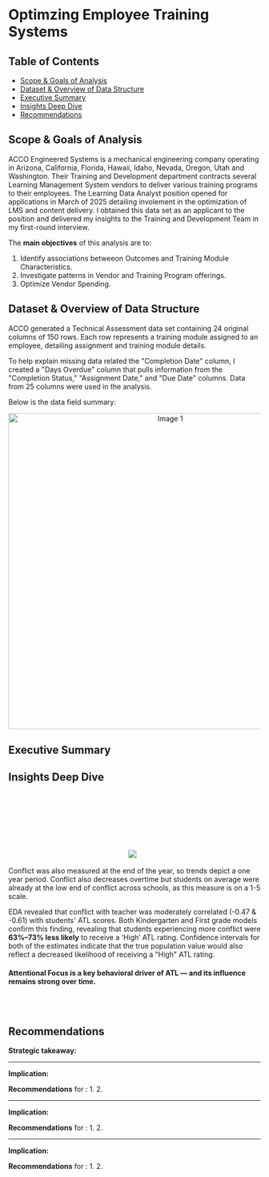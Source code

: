 # Optimzing Employee Training Systems

## Table of Contents

- [Scope & Goals of Analysis](#scope-&-goalsof-analysis)
- [Dataset & Overview of Data Structure](#dataset--overview-of-data-structure)
- [Executive Summary](#executive-summary)
- [Insights Deep Dive](#insights-deep-dive)
- [Recommendations](#recommendations)
  

## Scope & Goals of Analysis

ACCO Engineered Systems is a mechanical engineering company operating in Arizona, California, Florida, Hawaii, Idaho, Nevada, Oregon, Utah and Washington. Their Training and Development department contracts several Learning Management System vendors to deliver various training programs to their employees. The Learning Data Analyst position opened for applications in March of 2025 detailing involement in the optimization of LMS and content delivery. I obtained this data set as an applicant to the position and delivered my insights to the Training and Development Team in my first-round interview. 

The **main objectives** of this analysis are to:
1. Identify associations betweeon Outcomes and Training Module Characteristics.
2. Investigate patterns in Vendor and Training Program offerings.
3. Optimize Vendor Spending.

## Dataset & Overview of Data Structure

ACCO generated a Technical Assessment data set containing 24 original columns of 150 rows. Each row represents a training module assigned to an employee, detailing assignment and training module details. 

To help explain missing data related the "Completion Date" column, I created a "Days Overdue" column that pulls information from the "Completion Status," "Assignment Date," and "Due Date" columns. Data from 25 columns were used in the analysis.

Below is the data field summary:
<div align="center">
 <img width="631" alt="Image 1" src="https://github.com/user-attachments/assets/2d66561f-8dde-441d-a57c-5fd29c8b22a9" />
</div>


## Executive Summary


## Insights Deep Dive

###

#### 

#### 

<p align="center">
  <img src="">
  <img src="">
</p>



#### 

<p align="center">
  <img src="">
  <img src="">
</p>



#### 

#### 

<p align="center">
  <img src= "">
  
  <img src="">
</p>


#### 

<p align="center">
  <img src= ">
</p>

<p align="center">
  <img src="" >
  <img src="">
</p>

Conflict was also measured at the end of the year, so trends depict a one year period. Conflict also decreases overtime but students on average were already at the low end of conflict across schools, as this measure is on a 1-5 scale. 

EDA revealed that conflict with teacher was moderately correlated (-0.47 & -0.61) with students' ATL scores. Both Kindergarten and First grade models confirm this finding, revealing that students experiencing more conflict were **63%–73% less likely** to receive a ‘High’ ATL rating. Confidence intervals for both of the estimates indicate that the true population value would also reflect a decreased likelihood of receiving a "High" ATL rating.

#### Attentional Focus is a key behavioral driver of ATL — and its influence remains strong over time.

<p align="center">
  <img src= "">
</p>

<p align="center">
  <img src="">
  <img src="">
</p>


#### 




## Recommendations
**Strategic takeaway:** 

** **
**Implication:** 

**Recommendations** for :
1. 
2. 

** **
**Implication:** 

**Recommendations** for :
1. 
2. 

** **
**Implication:** 

**Recommendations** for :
1. 
2. 
